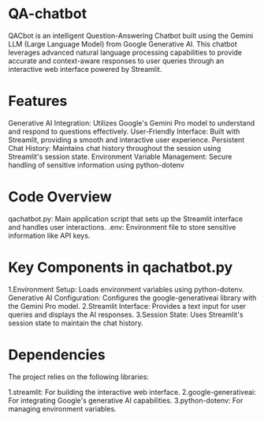 # QA-chatbot
QACbot is an intelligent Question-Answering Chatbot built using the Gemini LLM (Large Language Model) from Google Generative AI. This chatbot leverages advanced natural language processing capabilities to provide accurate and context-aware responses to user queries through an interactive web interface powered by Streamlit.

# Features
Generative AI Integration: Utilizes Google's Gemini Pro model to understand and respond to questions effectively.
User-Friendly Interface: Built with Streamlit, providing a smooth and interactive user experience.
Persistent Chat History: Maintains chat history throughout the session using Streamlit's session state.
Environment Variable Management: Secure handling of sensitive information using python-dotenv

# Code Overview
qachatbot.py: Main application script that sets up the Streamlit interface and handles user interactions.
.env: Environment file to store sensitive information like API keys.

# Key Components in qachatbot.py
1.Environment Setup: Loads environment variables using python-dotenv.
Generative AI Configuration: Configures the google-generativeai library with the Gemini Pro model.
2.Streamlit Interface: Provides a text input for user queries and displays the AI responses.
3.Session State: Uses Streamlit's session state to maintain the chat history.

# Dependencies
The project relies on the following libraries:

1.streamlit: For building the interactive web interface.
2.google-generativeai: For integrating Google's generative AI capabilities.
3.python-dotenv: For managing environment variables.

